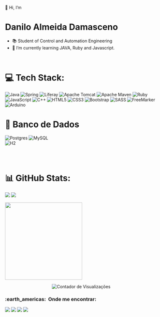 
 <!-- Inicial / Informações  -------------------------------------------------------------------------------------------->
👋 Hi, I’m <h1>Danilo Almeida Damasceno</h1>
- 📚 Student of Control and Automation Engineering
- 🌱 I’m currently learning JAVA, Ruby and Javascript.

 <!--  Minhas Skills ---------------------------------------------------------------------------------------------------->
 <br>
 
# 💻 Tech Stack:
        
  ![Java](https://img.shields.io/badge/java-%23ED8B00.svg?style=for-the-badge&logo=java&logoColor=white) 
  	![Spring](https://img.shields.io/badge/spring-%236DB33F.svg?style=for-the-badge&logo=spring&logoColor=white)
    ![Liferay](https://img.shields.io/badge/-Liferay-125697?style=for-the-badge&logo=Liferay&logoColor=1572B6)
    ![Apache Tomcat](https://img.shields.io/badge/apache%20tomcat-%23F8DC75.svg?style=for-the-badge&logo=apache-tomcat&logoColor=black)
    ![Apache Maven](https://img.shields.io/badge/Apache%20Maven-C71A36?style=for-the-badge&logo=Apache%20Maven&logoColor=white)
     ![Ruby](https://img.shields.io/badge/ruby-%23CC342D.svg?style=for-the-badge&logo=ruby&logoColor=white) 
      ![JavaScript](https://img.shields.io/badge/javascript-%23323330.svg?style=for-the-badge&logo=javascript&logoColor=%23F7DF1E) 
       ![C++](https://img.shields.io/badge/c++-%2300599C.svg?style=for-the-badge&logo=c%2B%2B&logoColor=white)
        ![HTML5](https://img.shields.io/badge/html5-%23E34F26.svg?style=for-the-badge&logo=html5&logoColor=white)
         ![CSS3](https://img.shields.io/badge/css3-%231572B6.svg?style=for-the-badge&logo=css3&logoColor=white)
          ![Bootstrap](https://img.shields.io/badge/bootstrap-%23563D7C.svg?style=for-the-badge&logo=bootstrap&logoColor=white)
           ![SASS](https://img.shields.io/badge/SASS-hotpink.svg?style=for-the-badge&logo=SASS&logoColor=white)
            ![FreeMarker](https://img.shields.io/badge/-FreeMarker-333333?style=for-the-badge&logo=Freemarker)
             ![Arduino](https://img.shields.io/badge/-Arduino-00979D?style=for-the-badge&logo=Arduino&logoColor=white)
 
  # 🏦 Banco de Dados
  
  ![Postgres](https://img.shields.io/badge/postgres-%23316192.svg?style=for-the-badge&logo=postgresql&logoColor=white)
   ![MySQL](https://img.shields.io/badge/mysql-%2300f.svg?style=for-the-badge&logo=mysql&logoColor=white)  
   ![H2](https://img.shields.io/badge/-H2-125697?style=for-the-badge&logo=H2&logoColor=1572B6)

   <br>
    <br>


<!-- Contador de Commits e porcentagem de linguagens -------------------------------------------------------------------->
 # 📊 GitHub Stats:

 <div align-items: stretch>
  

![](https://github-readme-stats.vercel.app/api?username=DaniloADamasceno&theme=dracula&hide_border=false&include_all_commits=false&count_private=true)
 ![](https://github-readme-streak-stats.herokuapp.com/?user=DaniloADamasceno&theme=dracula&hide_border=false)
 
 <div align-items: center> 
   <img  height="255em" src="https://github-readme-stats.vercel.app/api/top-langs/?username=DaniloADamasceno&langs_count=8&https://github.com/anuraghazra/github-readme-stats&theme=dracula"/> </div>
 </div>
 <!--
## 🏆 GitHub Trophies
![](https://github-profile-trophy.vercel.app/?username=DaniloADamasceno&theme=dracula&no-frame=false&no-bg=false&margin-w=1)
-->


 <!-- Contador de Visitação  e Snake Commit-------------------------------------------------------------------------------------------->
<div align="center">
   <!-- Snake Animação-->  
   <!--  ![Snake animation](https://github.com/rafaballerini/rafaballerini/blob/output/github-contribution-grid-snake.svg) -->

![Contador de Visualizações](https://komarev.com/ghpvc/?username=DaniloADamasceno&color=006bed)

</div>
 
 <!--  Onde Me encontrar ---------------------------------------------------------------------------------------------->


 
 <h3> :earth_americas: &nbsp;Onde me encontrar: </h3>
 
 <div>
  <a href="https://www.linkedin.com/in/danilo-almeida-damasceno-2ba6971ab/" target="_blank">
    <img src="https://img.shields.io/badge/linkedin-0A66C2?style=for-the-badge&logo=linkedin&logoColor=white" target="_blank"></a>
      <a href="https://www.instagram.com/DaniloA.Damasceno/" target="_blank">                                               
        <img src="https://img.shields.io/badge/Instagram-E4405F?style=for-the-badge&logo=instagram&logoColor=white" target="_blank"></a>
          <a href = "https://mail.google.com/mail/u/0/?tab=rm&ogbl#inbox">                                                      
            <img src="https://img.shields.io/badge/Gmail-D14836?style=for-the-badge&logo=gmail&logoColor=white" /></a>
              <a href="https://github.com/DaniloADamasceno" alt="github" target="_blank">                                           
                <img src="https://img.shields.io/badge/GitHub-100000?style=for-the-badge&logo=github&logoColor=white"></a>
  
